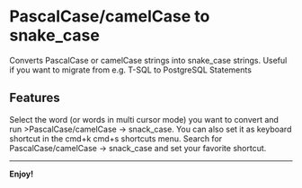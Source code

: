 # PascalCase/camelCase to snake_case

Converts PascalCase or camelCase strings into snake_case strings. Useful if you want to migrate from e.g. T-SQL to PostgreSQL Statements

## Features

Select the word (or words in multi cursor mode) you want to convert and run >PascalCase/camelCase -> snack_case. You can also set it as keyboard shortcut in the cmd+k cmd+s shortcuts menu. Search for PascalCase/camelCase -> snack_case and set your favorite shortcut.



-----------------------------------------------------------------------------------------------------------


**Enjoy!**
